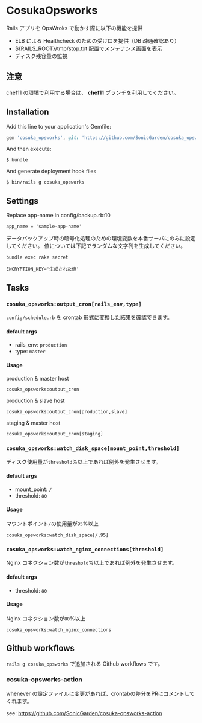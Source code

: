 # CosukaOpsworks

Rails アプリを OpsWroks で動かす際に以下の機能を提供

- ELB による Healthcheck のための受け口を提供（DB 疎通確認あり）
- \${RAILS_ROOT}/tmp/stop.txt 配置でメンテナンス画面を表示
- ディスク残容量の監視

## 注意

chef11 の環境で利用する場合は、 **chef11** ブランチを利用してください。

## Installation

Add this line to your application's Gemfile:

```ruby
gem 'cosuka_opsworks', git: 'https://github.com/SonicGarden/cosuka_opsworks.git'
```

And then execute:

    $ bundle

And generate deployment hook files

    $ bin/rails g cosuka_opsworks

## Settings

Replace app-name in config/backup.rb:10

    app_name = 'sample-app-name'

データバックアップ時の暗号化処理のための環境変数を本番サーバにのみに設定してください。
値については下記でランダムな文字列を生成してください。

```
bundle exec rake secret
```

    ENCRYPTION_KEY='生成された値'

## Tasks

### `cosuka_opsworks:output_cron[rails_env,type]`

`config/schedule.rb` を crontab 形式に変換した結果を確認できます。

#### default args

- rails_env: `production`
- type: `master`

#### Usage

production & master host

```
cosuka_opsworks:output_cron
```

production & slave host

```
cosuka_opsworks:output_cron[production,slave]
```

staging & master host

```
cosuka_opsworks:output_cron[staging]
```

### `cosuka_opsworks:watch_disk_space[mount_point,threshold]`

ディスク使用量が`threshold`%以上であれば例外を発生させます。

#### default args

- mount_point: `/`
- threshold: `80`

#### Usage

マウントポイント`/`の使用量が`95`%以上

```
cosuka_opsworks:watch_disk_space[/,95]
```

### `cosuka_opsworks:watch_nginx_connections[threshold]`

Nginx コネクション数が`threshold`%以上であれば例外を発生させます。

#### default args

- threshold: `80`

#### Usage

Nginx コネクション数が`80`%以上

```
cosuka_opsworks:watch_nginx_connections
```

## Github workflows

`rails g cosuka_opsworks` で追加される Github workflows です。

### cosuka-opsworks-action
whenever の設定ファイルに変更があれば、crontabの差分をPRにコメントしてくれます。

see: https://github.com/SonicGarden/cosuka-opsworks-action
